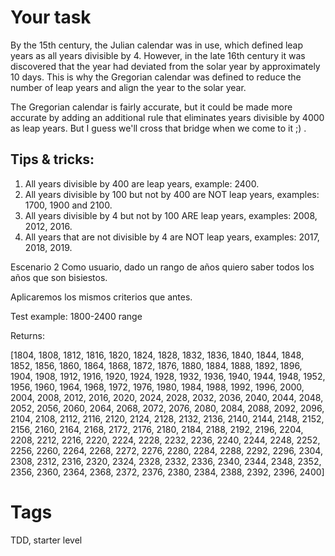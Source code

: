 # Your task

By the 15th century, the Julian calendar was in use, which defined leap years as all years divisible by 4. However, in the late 16th century it was discovered that the year had deviated from the solar year by approximately 10 days. This is why the Gregorian calendar was defined to reduce the number of leap years and align the year to the solar year.

The Gregorian calendar is fairly accurate, but it could be made more accurate by adding an additional rule that eliminates years divisible by 4000 as leap years. But I guess we'll cross that bridge when we come to it ;) .

## Tips & tricks:

1. All years divisible by 400 are leap years, example: 2400.
2. All years divisible by 100 but not by 400 are NOT leap years, examples: 1700, 1900 and 2100.
3. All years divisible by 4 but not by 100 ARE leap years, examples: 2008, 2012, 2016.
4. All years that are not divisible by 4 are NOT leap years, examples: 2017, 2018, 2019.


Escenario 2
Como usuario, dado un rango de años quiero saber todos los años que son bisiestos.

Aplicaremos los mismos criterios que antes.

Test example: 1800-2400 range

Returns:

[1804, 1808, 1812, 1816, 1820, 1824, 1828, 1832, 1836, 1840, 1844, 1848, 1852, 1856, 1860, 1864, 1868, 1872, 1876, 1880,
1884, 1888, 1892, 1896, 1904, 1908, 1912, 1916, 1920, 1924, 1928, 1932, 1936, 1940, 1944, 1948, 1952, 1956, 1960, 1964,
1968, 1972, 1976, 1980, 1984, 1988, 1992, 1996, 2000, 2004, 2008, 2012, 2016, 2020, 2024, 2028, 2032, 2036, 2040, 2044,
2048, 2052, 2056, 2060, 2064, 2068, 2072, 2076, 2080, 2084, 2088, 2092, 2096, 2104, 2108, 2112, 2116, 2120, 2124, 2128,
2132, 2136, 2140, 2144, 2148, 2152, 2156, 2160, 2164, 2168, 2172, 2176, 2180, 2184, 2188, 2192, 2196, 2204, 2208, 2212,
2216, 2220, 2224, 2228, 2232, 2236, 2240, 2244, 2248, 2252, 2256, 2260, 2264, 2268, 2272, 2276, 2280, 2284, 2288, 2292,
2296, 2304, 2308, 2312, 2316, 2320, 2324, 2328, 2332, 2336, 2340, 2344, 2348, 2352, 2356, 2360, 2364, 2368, 2372, 2376,
2380, 2384, 2388, 2392, 2396, 2400]

# Tags
TDD, starter level